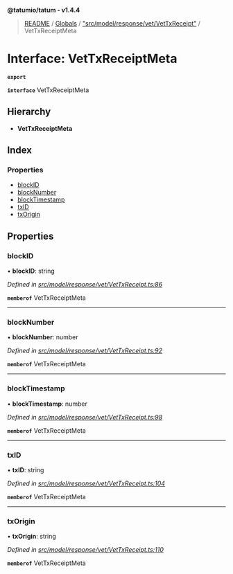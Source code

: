 **@tatumio/tatum - v1.4.4**

> [README](../README.md) / [Globals](../globals.md) / ["src/model/response/vet/VetTxReceipt"](../modules/_src_model_response_vet_vettxreceipt_.md) / VetTxReceiptMeta

# Interface: VetTxReceiptMeta

**`export`** 

**`interface`** VetTxReceiptMeta

## Hierarchy

* **VetTxReceiptMeta**

## Index

### Properties

* [blockID](_src_model_response_vet_vettxreceipt_.vettxreceiptmeta.md#blockid)
* [blockNumber](_src_model_response_vet_vettxreceipt_.vettxreceiptmeta.md#blocknumber)
* [blockTimestamp](_src_model_response_vet_vettxreceipt_.vettxreceiptmeta.md#blocktimestamp)
* [txID](_src_model_response_vet_vettxreceipt_.vettxreceiptmeta.md#txid)
* [txOrigin](_src_model_response_vet_vettxreceipt_.vettxreceiptmeta.md#txorigin)

## Properties

### blockID

•  **blockID**: string

*Defined in [src/model/response/vet/VetTxReceipt.ts:86](https://github.com/tatumio/tatum-js/blob/c5d1e16/src/model/response/vet/VetTxReceipt.ts#L86)*

**`memberof`** VetTxReceiptMeta

___

### blockNumber

•  **blockNumber**: number

*Defined in [src/model/response/vet/VetTxReceipt.ts:92](https://github.com/tatumio/tatum-js/blob/c5d1e16/src/model/response/vet/VetTxReceipt.ts#L92)*

**`memberof`** VetTxReceiptMeta

___

### blockTimestamp

•  **blockTimestamp**: number

*Defined in [src/model/response/vet/VetTxReceipt.ts:98](https://github.com/tatumio/tatum-js/blob/c5d1e16/src/model/response/vet/VetTxReceipt.ts#L98)*

**`memberof`** VetTxReceiptMeta

___

### txID

•  **txID**: string

*Defined in [src/model/response/vet/VetTxReceipt.ts:104](https://github.com/tatumio/tatum-js/blob/c5d1e16/src/model/response/vet/VetTxReceipt.ts#L104)*

**`memberof`** VetTxReceiptMeta

___

### txOrigin

•  **txOrigin**: string

*Defined in [src/model/response/vet/VetTxReceipt.ts:110](https://github.com/tatumio/tatum-js/blob/c5d1e16/src/model/response/vet/VetTxReceipt.ts#L110)*

**`memberof`** VetTxReceiptMeta
